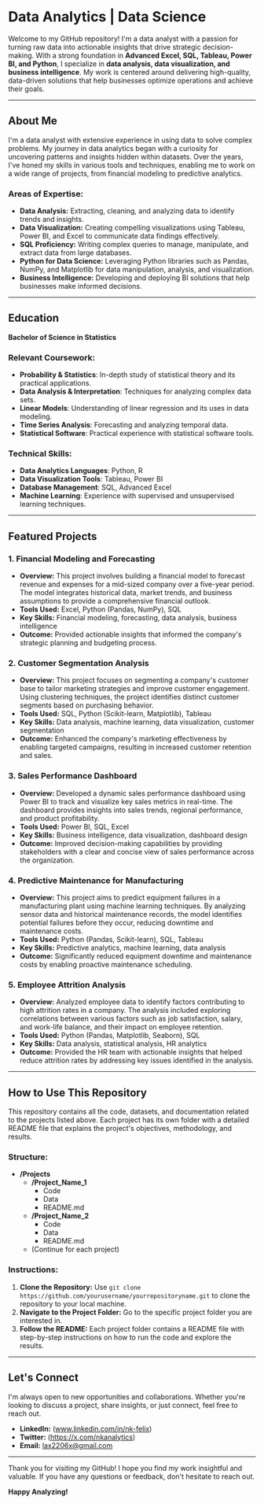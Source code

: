 # Data Analytics | Data Science

Welcome to my GitHub repository! I'm a data analyst with a passion for turning raw data into actionable insights that drive strategic decision-making. With a strong foundation in **Advanced Excel, SQL, Tableau, Power BI, and Python**, I specialize in **data analysis, data visualization, and business intelligence**. My work is centered around delivering high-quality, data-driven solutions that help businesses optimize operations and achieve their goals.

---

## About Me

I'm a data analyst with extensive experience in using data to solve complex problems. My journey in data analytics began with a curiosity for uncovering patterns and insights hidden within datasets. Over the years, I've honed my skills in various tools and techniques, enabling me to work on a wide range of projects, from financial modeling to predictive analytics.

### Areas of Expertise:
- **Data Analysis:** Extracting, cleaning, and analyzing data to identify trends and insights.
- **Data Visualization:** Creating compelling visualizations using Tableau, Power BI, and Excel to communicate data findings effectively.
- **SQL Proficiency:** Writing complex queries to manage, manipulate, and extract data from large databases.
- **Python for Data Science:** Leveraging Python libraries such as Pandas, NumPy, and Matplotlib for data manipulation, analysis, and visualization.
- **Business Intelligence:** Developing and deploying BI solutions that help businesses make informed decisions.

---

## Education

**Bachelor of Science in Statistics**  

### Relevant Coursework:
- **Probability & Statistics**: In-depth study of statistical theory and its practical applications.
- **Data Analysis & Interpretation**: Techniques for analyzing complex data sets.
- **Linear Models**: Understanding of linear regression and its uses in data modeling.
- **Time Series Analysis**: Forecasting and analyzing temporal data.
- **Statistical Software**: Practical experience with statistical software tools.

### Technical Skills:
- **Data Analytics Languages**: Python, R
- **Data Visualization Tools**: Tableau, Power BI
- **Database Management**: SQL, Advanced Excel
- **Machine Learning**: Experience with supervised and unsupervised learning techniques.

---

## Featured Projects

### 1. Financial Modeling and Forecasting
   - **Overview:** This project involves building a financial model to forecast revenue and expenses for a mid-sized company over a five-year period. The model integrates historical data, market trends, and business assumptions to provide a comprehensive financial outlook.
   - **Tools Used:** Excel, Python (Pandas, NumPy), SQL
   - **Key Skills:** Financial modeling, forecasting, data analysis, business intelligence
   - **Outcome:** Provided actionable insights that informed the company's strategic planning and budgeting process.

### 2. Customer Segmentation Analysis
   - **Overview:** This project focuses on segmenting a company's customer base to tailor marketing strategies and improve customer engagement. Using clustering techniques, the project identifies distinct customer segments based on purchasing behavior.
   - **Tools Used:** SQL, Python (Scikit-learn, Matplotlib), Tableau
   - **Key Skills:** Data analysis, machine learning, data visualization, customer segmentation
   - **Outcome:** Enhanced the company's marketing effectiveness by enabling targeted campaigns, resulting in increased customer retention and sales.

### 3. Sales Performance Dashboard
   - **Overview:** Developed a dynamic sales performance dashboard using Power BI to track and visualize key sales metrics in real-time. The dashboard provides insights into sales trends, regional performance, and product profitability.
   - **Tools Used:** Power BI, SQL, Excel
   - **Key Skills:** Business intelligence, data visualization, dashboard design
   - **Outcome:** Improved decision-making capabilities by providing stakeholders with a clear and concise view of sales performance across the organization.

### 4. Predictive Maintenance for Manufacturing
   - **Overview:** This project aims to predict equipment failures in a manufacturing plant using machine learning techniques. By analyzing sensor data and historical maintenance records, the model identifies potential failures before they occur, reducing downtime and maintenance costs.
   - **Tools Used:** Python (Pandas, Scikit-learn), SQL, Tableau
   - **Key Skills:** Predictive analytics, machine learning, data analysis
   - **Outcome:** Significantly reduced equipment downtime and maintenance costs by enabling proactive maintenance scheduling.

### 5. Employee Attrition Analysis
   - **Overview:** Analyzed employee data to identify factors contributing to high attrition rates in a company. The analysis included exploring correlations between various factors such as job satisfaction, salary, and work-life balance, and their impact on employee retention.
   - **Tools Used:** Python (Pandas, Matplotlib, Seaborn), SQL
   - **Key Skills:** Data analysis, statistical analysis, HR analytics
   - **Outcome:** Provided the HR team with actionable insights that helped reduce attrition rates by addressing key issues identified in the analysis.

---

## How to Use This Repository

This repository contains all the code, datasets, and documentation related to the projects listed above. Each project has its own folder with a detailed README file that explains the project's objectives, methodology, and results.

### Structure:
- **/Projects**
  - **/Project_Name_1**
    - Code
    - Data
    - README.md
  - **/Project_Name_2**
    - Code
    - Data
    - README.md
  - (Continue for each project)

### Instructions:
1. **Clone the Repository:** Use `git clone https://github.com/yourusername/yourrepositoryname.git` to clone the repository to your local machine.
2. **Navigate to the Project Folder:** Go to the specific project folder you are interested in.
3. **Follow the README:** Each project folder contains a README file with step-by-step instructions on how to run the code and explore the results.

---

## Let's Connect

I'm always open to new opportunities and collaborations. Whether you're looking to discuss a project, share insights, or just connect, feel free to reach out.

- **LinkedIn:** (www.linkedin.com/in/nk-felix)
- **Twitter:** (https://x.com/nkanalytics)
- **Email:** lax2206x@gmail.com

---

Thank you for visiting my GitHub! I hope you find my work insightful and valuable. If you have any questions or feedback, don't hesitate to reach out.

**Happy Analyzing!**
